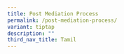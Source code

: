 ```yaml
---
title: Post Mediation Process
permalink: /post-mediation-process/
variant: tiptap
description: ""
third_nav_title: Tamil
---
```

